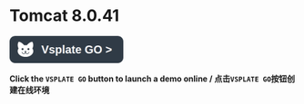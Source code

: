 # Tomcat 8.0.41

<a href="https://www.vsplate.com/?docker-compose=https://github.com/vsplate/dcenvs/tomcat/8.0.41"><img alt="VSPLATE GO" src="https://raw.githubusercontent.com/vsplate/images/master/vsgo_btn.png" width="200px"></a>

**Click the `VSPLATE GO` button to launch a demo online / 点击`VSPLATE GO`按钮创建在线环境**
